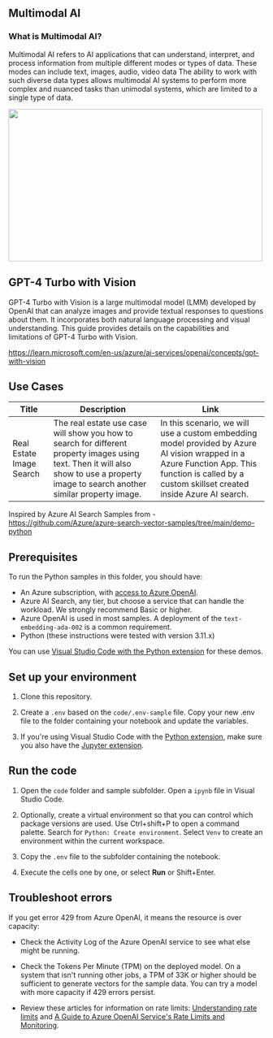 ## Multimodal AI

### What is Multimodal AI?
Multimodal AI refers to AI applications that can understand, interpret, and process information from multiple different modes or types of data. These modes can include text, images, audio, video data The ability to work with such diverse data types allows multimodal AI systems to perform more complex and nuanced tasks than unimodal systems, which are limited to a single type of data.

<img src="https://github.com/anuragsirish/multimodal-ai/assets/12818726/c59ea33e-5c3f-495f-92df-10026e576004" width="500" height="300">


## GPT-4 Turbo with Vision

GPT-4 Turbo with Vision is a large multimodal model (LMM) developed by OpenAI that can analyze images and provide textual responses to questions about them. It incorporates both natural language processing and visual understanding. This guide provides details on the capabilities and limitations of GPT-4 Turbo with Vision.

https://learn.microsoft.com/en-us/azure/ai-services/openai/concepts/gpt-with-vision


## Use Cases 


| Title                   | Description                                                                                                                                                       | Link                                                                                                               |
| ----------------------------------| ----------------------------------------------------------------------------------------------------------------------------------------------------------------- | ------------------------------------------------------------------------------------------------------------------ |
| Real Estate Image Search| The real estate use case will show you how to search for different property images using text. Then it will also show to use a property image to search another similar property image. | In this scenario, we will use a custom embedding model provided by Azure AI vision wrapped in a Azure Function App. This function is called by a custom skillset created inside Azure AI search. | [My Jupyter Notebook](https://github.com/anuragsirish/multimodal-ai/blob/main/azure-search-vector-real-estate-1.ipynb) |


Inspired by Azure AI Search Samples from - https://github.com/Azure/azure-search-vector-samples/tree/main/demo-python
## Prerequisites

To run the Python samples in this folder, you should have:

- An Azure subscription, with [access to Azure OpenAI](https://aka.ms/oai/access).
- Azure AI Search, any tier, but choose a service that can handle the workload. We strongly recommend Basic or higher.
- Azure OpenAI is used in most samples. A deployment of the `text-embedding-ada-002` is a common requirement.
- Python (these instructions were tested with version 3.11.x)

You can use [Visual Studio Code with the Python extension](https://code.visualstudio.com/docs/python/python-tutorial) for these demos.

## Set up your environment

1. Clone this repository.

1. Create a `.env` based on the `code/.env-sample` file. Copy your new .env file to the folder containing your notebook and update the variables.

1. If you're using Visual Studio Code with the [Python extension](https://marketplace.visualstudio.com/items?itemName=ms-python.python), make sure you also have the [Jupyter extension](https://marketplace.visualstudio.com/items?itemName=ms-toolsai.jupyter).

## Run the code

1. Open the `code` folder and sample subfolder. Open a `ipynb` file in Visual Studio Code.

1. Optionally, create a virtual environment so that you can control which package versions are used. Use Ctrl+shift+P to open a command palette. Search for `Python: Create environment`. Select `Venv` to create an environment within the current workspace.

1. Copy the `.env` file to the subfolder containing the notebook.

1. Execute the cells one by one, or select **Run** or Shift+Enter.

## Troubleshoot errors

If you get error 429 from Azure OpenAI, it means the resource is over capacity:

- Check the Activity Log of the Azure OpenAI service to see what else might be running.

- Check the Tokens Per Minute (TPM) on the deployed model. On a system that isn't running other jobs, a TPM of 33K or higher should be sufficient to generate vectors for the sample data. You can try a model with more capacity if 429 errors persist.

- Review these articles for information on rate limits: [Understanding rate limits](https://learn.microsoft.com/azure/ai-services/openai/how-to/quota?tabs=rest#understanding-rate-limits) and [A Guide to Azure OpenAI Service's Rate Limits and Monitoring](https://clemenssiebler.com/posts/understanding-azure-openai-rate-limits-monitoring/).
